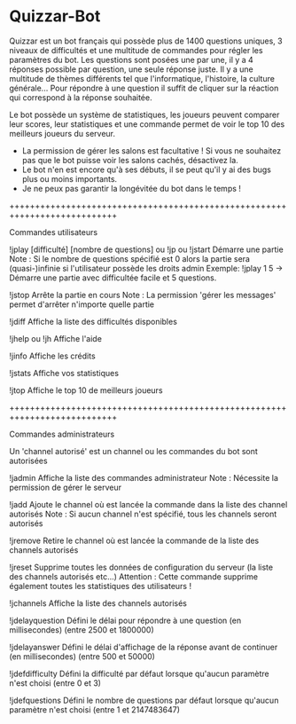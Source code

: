 # Quizzar-Bot

Quizzar est un bot français qui possède plus de 1400 questions uniques, 3 niveaux de difficultés et une multitude de commandes pour régler les paramètres du bot. Les questions sont posées une par une, il y a 4 réponses possible par question, une seule réponse juste. Il y a une multitude de thèmes différents tel que l'informatique, l'histoire, la culture générale... Pour répondre à une question il suffit de cliquer sur la réaction qui correspond à la réponse souhaitée.

Le bot possède un système de statistiques, les joueurs peuvent comparer leur scores, leur statistiques et une commande permet de voir le top 10 des meilleurs joueurs du serveur.

- La permission de gérer les salons est facultative ! Si vous ne souhaitez pas que le bot puisse voir les salons cachés, désactivez la.
- Le bot n'en est encore qu'à ses débuts, il se peut qu'il y ai des bugs plus ou moins importants.
- Je ne peux pas garantir la longévitée du bot dans le temps !

+++++++++++++++++++++++++++++++++++++++++++++++++++++++++++++++++++++++++++

Commandes utilisateurs

!jplay [difficulté] [nombre de questions] ou !jp ou !jstart
Démarre une partie
Note : Si le nombre de questions spécifié est 0 alors la partie sera (quasi-)infinie si l'utilisateur possède les droits admin
Exemple: !jplay 1 5 -> Démarre une partie avec difficultée facile et 5 questions.

!jstop
Arrête la partie en cours
Note : La permission 'gérer les messages' permet d'arrêter n'importe quelle partie

!jdiff
Affiche la liste des difficultés disponibles

!jhelp ou !jh
Affiche l'aide

!jinfo
Affiche les crédits

!jstats
Affiche vos statistiques

!jtop
Affiche le top 10 de meilleurs joueurs

+++++++++++++++++++++++++++++++++++++++++++++++++++++++++++++++++++++++++++

Commandes administrateurs

Un 'channel autorisé' est un channel ou les commandes du bot sont autorisées

!jadmin
Affiche la liste des commandes administrateur
Note : Nécessite la permission de gérer le serveur

!jadd
Ajoute le channel où est lancée la commande dans la liste des channel autorisés
Note : Si aucun channel n'est spécifié, tous les channels seront autorisés

!jremove
Retire le channel où est lancée la commande de la liste des channels autorisés

!jreset
Supprime toutes les données de configuration du serveur (la liste des channels autorisés etc...)
Attention : Cette commande supprime également toutes les statistiques des utilisateurs !

!jchannels
Affiche la liste des channels autorisés

!jdelayquestion
Défini le délai pour répondre à une question (en millisecondes) (entre 2500 et 1800000)

!jdelayanswer
Défini le délai d'affichage de la réponse avant de continuer (en millisecondes) (entre 500 et 50000)

!jdefdifficulty
Défini la difficulté par défaut lorsque qu'aucun paramètre n'est choisi (entre 0 et 3)

!jdefquestions
Défini le nombre de questions par défaut lorsque qu'aucun paramètre n'est choisi (entre 1 et 2147483647)
